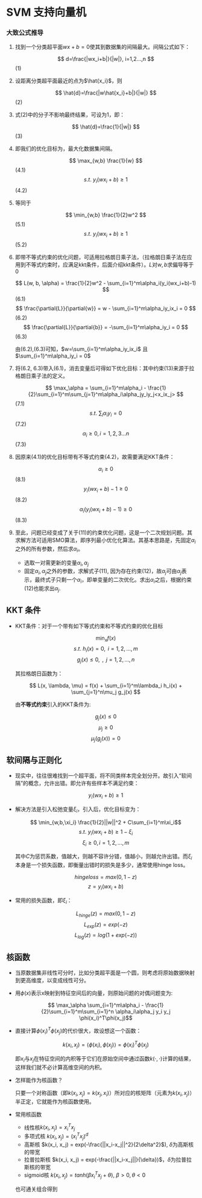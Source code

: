 # SVM 支持向量机
### 大致公式推导
1. 找到一个分类超平面$wx+b=0$使其到数据集的间隔最大。间隔公式如下：
    
    $$ d=\frac{|wx_i+b|}{|w|}, i=1,2...,n $$ (1)

2. 设距离分类超平面最近的点为$\hat{x_i}$，则
    
    $$ \hat{d}=\frac{|w\hat{x_i}+b|}{|w|} $$ (2)

3. 式(2)中的分子不影响最终结果，可设为1，即：

    $$ \hat{d}=\frac{1}{|w|} $$ (3)

4. 即我们的优化目标为，最大化数据集间隔。

    $$ \max_{w,b} \frac{1}{w} $$  (4.1)
    $$ s.t. \text{\ \ \ \ \ \ \ } y_i(wx_i+b) \geq 1 $$ (4.2)

5. 等同于

    $$ \min_{w,b} \frac{1}{2}w^2 $$ (5.1)
    $$ s.t. \text{\ \ \ \ \ \ \ } y_i(wx_i+b) \geq 1$$ (5.2)

6. 即带不等式约束的优化问题，可适用拉格朗日乘子法，（拉格朗日乘子法在应用到不等式约束时，应满足kkt条件，后面介绍kkt条件）。$L$对$w,b$求偏导等于0

    $$ L(w, b, \alpha) = \frac{1}{2}w^2 - \sum_{i=1}^m\alpha_i(y_i(wx_i+b)-1) $$ (6.1)
    $$ \frac{\partial{L}}{\partial{w}} = w - \sum_{i=1}^m\alpha_iy_ix_i = 0  $$ (6.2)
    $$ \frac{\partial{L}}{\partial{b}} = -\sum_{i=1}^m\alpha_iy_i = 0 $$ (6.3)
    
    由(6.2),(6.3)可知，$w=\sum_{i=1}^m\alpha_iy_ix_i$ 且 $\sum_{i=1}^m\alpha_iy_i = 0$

7. 将(6.2, 6.3)带入(6.1)，消去变量后可得如下优化目标：其中约束(13)来源于拉格朗日乘子法的定义。

    $$ \max_\alpha = \sum_{i=1}^m\alpha_i - \frac{1}{2}\sum_{i=1}^m\sum_{j=1}^m\alpha_i\alpha_jy_iy_j<x_ix_j> $$ (7.1)
    $$ s.t. \text{\ \ \ \ }\sum_i\alpha_iy_i=0 $$ (7.2)
    $$ \alpha_i\geq0, i=1,2,3...n $$ (7.3)

8. 因原来(4.1)的优化目标带有不等式约束(4.2)，故需要满足KKT条件：

    $$ \alpha_i \geq 0 $$ (8.1)
    $$ y_i(wx_i+b)-1\geq 0 $$ (8.2)
    $$ \alpha_i(y_i(wx_i+b)-1)\geq 0 $$ (8.3)

9. 至此，问题已经变成了关于(11)的约束优化问题，这是一个二次规划问题。其求解方法可适用SMO算法，即序列最小优化化算法。其基本思路是，先固定$\alpha_i$之外的所有参数，然后求$\alpha_i$。
    * 选取一对需更新的变量$\alpha_i,\alpha_j$
    * 固定$\alpha_i,\alpha_j$之外的参数，求解式子(11), 因为存在约束(12)，故$\alpha_j$可由$\alpha_j$表示，最终式子只剩一个$\alpha_i$，即单变量的二次优化。求出$\alpha_i$之后，根据约束(12)也能求出$\alpha_j$.

## KKT 条件

* KKT条件：对于一个带有如下等式约束和不等式约束的优化目标
    
    $$ \min_x f(x) $$
    $$ s.t. \text{\ \ \ \ \ } h_i(x)=0, \text{\ \ } i=1,2,...,m$$
    $$ g_j(x) \leq 0,\text{\ \ \ \ }, \text{\ \ \ }j=1,2,...,n$$

    其拉格朗日函数为：
    
    $$ L(x, \lambda, \mu) = f(x) + \sum_{i=1}^m\lambda_i h_i(x) + \sum_{j=1}^n\mu_j g_j(x) $$

    由**不等式约束**引入的KKT条件为:

    $$ g_j(x) \leq 0 $$
    $$ \mu_j \geq 0 $$
    $$ \mu_j(g_j(x)) = 0$$

## 软间隔与正则化
* 现实中，往往很难找到一个超平面，将不同类样本完全划分开。故引入“软间隔”的概念，允许出错。即允许有些样本不满足约束：

    $$ y_i(wx_i+b)\geq 1$$

* 解决方法是引入松弛变量$\xi_i$，引入后，优化目标变为：

    $$ \min_{w,b,\xi_i} \frac{1}{2}||w||^2 + C\sum_{i=1}^m\xi_i$$
    $$ s.t. \text{ \ \ \ }y_i(wx_i+b) \geq 1-\xi_i $$
    $$ \xi_i \geq 0, i=1,2,...,m $$
    

    其中$C$为惩罚系数，值越大，则越不容许分错，值越小，则越允许出错。而$\xi_i$本身是一个损失函数，即衡量出错时的损失是多少，通常使用hinge loss。
    
    $$ hingeloss=max(0, 1-z) $$
    $$ z=y_i(wx_i + b) $$

* 常用的损失函数，即$\xi_i$：

    $$ L_{hinge}(z) = max(0, 1-z) $$
    $$ L_{exp}(z) = exp(-z) $$
    $$ L_{log}(z) = log(1 + exp(-z)) $$

## 核函数
* 当原数据集非线性可分时，比如分类超平面是一个圆，则考虑将原始数据映射到更高维度，以变成线性可分。
* 用$\phi(x)$表示x映射到特征空间后的向量，则原始问题的对偶问题变为:

    $$ \max_\alpha \sum_{i=1}^m\alpha_i - \frac{1}{2}\sum_{i=1}^m\sum_{i=1}^n \alpha_i\alpha_j y_i y_j \phi(x_i)^T\phi(x_j)$$

* 直接计算$\phi(x_i)^T\phi(x_j)$的代价很大，故设想这一个函数：

    $$ k(x_i, x_j) = \langle\phi(x_i), \phi(x_j)\rangle = \phi(x_i)^T\phi(x_j)$$

    即$x_i$与$x_j$在特征空间的内积等于它们在原始空间中通过函数$k(\cdot,\cdot)$计算的结果，这样我们就不必计算高维空间的内积。

* 怎样能作为核函数？

    只要一个对称函数（即$k(x_i, x_j)=k(x_j, x_i)$）所对应的核矩阵（元素为$k(x_i, x_j)$）半正定，它就能作为核函数使用。

* 常用核函数
    
    * 线性核$k(x_i, x_j) = x_i^T x_j$
    * 多项式核 $k(x_i, x_j) = (x_i^Tx_j)^d$
    * 高斯核 $k(x_i, x_j) = exp(-\frac{||x_i-x_j||^2}{2\delta^2}$), $\delta$为高斯核的带宽
    * 拉普拉斯核 $k(x_i, x_j) = exp(-\frac{||x_i-x_j||}{\delta})$，$\delta$为拉普拉斯核的带宽
    * sigmoid核 $k(x_i, x_j) = tanh(\beta x_i^Tx_j + \theta)$, $\beta > 0, \theta < 0$
    
    也可通关组合得到